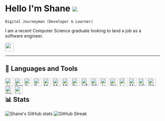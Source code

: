 # Hello I'm Shane ![](https://user-images.githubusercontent.com/18350557/176309783-0785949b-9127-417c-8b55-ab5a4333674e.gif)

``` 
Digital Journeyman (Developer & Learner) 
```

I am a recent Computer Science graduate looking to land a job as a software engineer.

<p align="left"> 
<a href="https://www.linkedin.com/in/shane-peterson-731312178/" target="_blank" rel="noreferrer"><img src="https://raw.githubusercontent.com/danielcranney/readme-generator/main/public/icons/socials/linkedin.svg" width="28" height="28" /></a>
</p>

---

## :toolbox: Languages and Tools

<img align="left" alt="Java" width="26px" style="padding-right:2px;" src="https://cdn.jsdelivr.net/gh/devicons/devicon/icons/java/java-original.svg" />

<img align="left" alt="Python" width="26px" style="padding-right:2px;" src="https://cdn.jsdelivr.net/gh/devicons/devicon/icons/python/python-original.svg" />

<img align="left" alt="C" width="26px" style="padding-right:2px;"  src="https://cdn.jsdelivr.net/gh/devicons/devicon/icons/c/c-original.svg"/>

<img align="left" alt="R" width="26px" style="padding-right:2px;" src="https://cdn.jsdelivr.net/gh/devicons/devicon/icons/r/r-original.svg" />

<img align="left" alt="MATLAB" width="26px" style="padding-right:2px;" src="https://cdn.jsdelivr.net/gh/devicons/devicon/icons/matlab/matlab-original.svg" />

<img align="left" alt="MySQL" width="26px" style="padding-right:2px;" src="https://cdn.jsdelivr.net/gh/devicons/devicon/icons/mysql/mysql-original.svg" />

<img align="left" alt="Microsoft SQL server" width="26px" style="padding-right:2px;" src="https://cdn.jsdelivr.net/gh/devicons/devicon/icons/microsoftsqlserver/microsoftsqlserver-plain.svg" />

<img align="left" alt="Bash" width="26px" style="padding-right:2px;" src="https://cdn.jsdelivr.net/gh/devicons/devicon/icons/bash/bash-original.svg" />

<img align="left" alt="HTML" width="26px" style="padding-right:2px;" src="https://cdn.jsdelivr.net/gh/devicons/devicon/icons/html5/html5-original.svg" />

<img align="left" alt="CSS" width="26px" style="padding-right:2px;" src="https://cdn.jsdelivr.net/gh/devicons/devicon/icons/css3/css3-original.svg" />

<img align="left" alt="JavaScript" width="26px" style="padding-right:2px;" src="https://cdn.jsdelivr.net/gh/devicons/devicon/icons/javascript/javascript-original.svg" />

<img align="left" alt="PHP" width="26px" style="padding-right:2px;" src="https://cdn.jsdelivr.net/gh/devicons/devicon/icons/php/php-plain.svg" />

<img align="left" alt="LaTeX" width="26px" style="padding-right:2px;" src="https://cdn.jsdelivr.net/gh/devicons/devicon/icons/latex/latex-original.svg" />

<img align="left" alt="Markdown" width="26px" style="padding-right:2px;" src="https://cdn.jsdelivr.net/gh/devicons/devicon/icons/markdown/markdown-original.svg" />

<img align="left" alt="VS Code" width="26px" style="padding-right:2px;" src="https://cdn.jsdelivr.net/gh/devicons/devicon/icons/vscode/vscode-original.svg" />

<img align="left" alt="Git" width="26px" style="padding-right:2px;" src="https://cdn.jsdelivr.net/gh/devicons/devicon/icons/git/git-original.svg" />

<img align="left" alt="Github" width="26px" style="padding-right:2px;" src="https://cdn.jsdelivr.net/gh/devicons/devicon/icons/github/github-original.svg" />

<img align="left" alt="Linux" width="26px" style="padding-right:2px;" src="https://cdn.jsdelivr.net/gh/devicons/devicon/icons/linux/linux-original.svg" />

<br />

#

## :bar_chart: Stats

![Shane's GitHub stats](https://github-readme-stats.vercel.app/api?username=55shane&show_icons=true&theme=gotham) 
![GitHub Streak](https://streak-stats.demolab.com?user=55shane&theme=gotham&border_radius=4.5)



